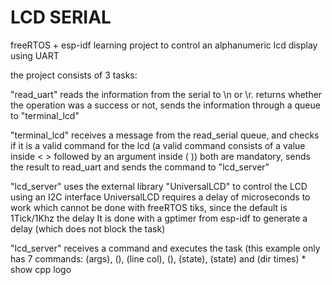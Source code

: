 
# LCD SERIAL


freeRTOS + esp-idf learning project to control an alphanumeric lcd display using UART

the project consists of 3 tasks:

"read_uart" reads the information from the serial to \n or \r.
returns whether the operation was a success or not, sends the information through a queue to "terminal_lcd"

"terminal_lcd" receives a message from the read_serial queue, and checks if it is a valid command for the lcd
(a valid command consists of a value inside < > followed by an argument inside ( ))
both are mandatory, sends the result to read_uart and sends the command to "lcd_server"

"lcd_server" uses the external library "UniversalLCD" to control the LCD using an I2C interface
UniversalLCD requires a delay of microseconds to work
which cannot be done with freeRTOS tiks, since the default is 1Tick/1Khz
the delay It is done with a gptimer from esp-idf to generate a delay (which does not block the task)

"lcd_server" receives a command and executes the task (this example only has 7 commands:
<write>(args), <clear>(), <setline>(line col), <cpp>(), <curso>(state), <display>(state) and <moved>(dir times)
*<cpp> show cpp logo